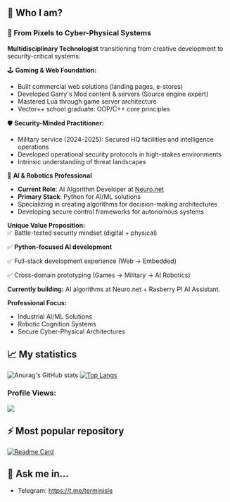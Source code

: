 ## 🔭 Who I am? 

### 🔐 From Pixels to Cyber-Physical Systems

**Multidisciplinary Technologist** transitioning from creative development to security-critical systems:

🕹️ **Gaming & Web Foundation:**  
- Built commercial web solutions (landing pages, e-stores)  
- Developed Garry's Mod content & servers (Source engine expert)  
- Mastered Lua through game server architecture  
- Vector++ school graduate: OOP/C++ core principles  

🛡️ **Security-Minded Practitioner:**  
- Military service (2024-2025): Secured HQ facilities and intelligence operations  
- Developed operational security protocols in high-stakes environments  
- Intrinsic understanding of threat landscapes  

🤖 **AI & Robotics Professional**
- **Current Role**: AI Algorithm Developer at [Neuro.net](https://neuro.net/)  
- **Primary Stack**: Python for AI/ML solutions
- Specializing in creating algorithms for decision-making architectures  
- Developing secure control frameworks for autonomous systems  

**Unique Value Proposition:**  
✅ Battle-tested security mindset (digital + physical)  

✅ **Python-focused AI development**

✅ Full-stack development experience (Web → Embedded)  

✅ Cross-domain prototyping (Games → Military → AI Robotics)  

**Currently building:** AI algorithms at Neuro.net + Rasberry PI AI Assistant.

**Professional Focus:**
- Industrial AI/ML Solutions  
- Robotic Cognition Systems  
- Secure Cyber-Physical Architectures

## 📈 My statistics

![Anurag's GitHub stats](https://github-readme-stats.vercel.app/api?username=cyberpsychoz&theme=default&show_icons=true) 
[![Top Langs](https://github-readme-stats.vercel.app/api/top-langs/?username=cyberpsychoz&layout=compact)](https://github.com/anuraghazra/github-readme-stats)

### Profile Views:
![](https://komarev.com/ghpvc/?username=cyberpsychoz&color=blueviolet&style=for-the-badge&abbreviated=true&base=1000)

## ⚡ Most popular repository

[![Readme Card](https://github-readme-stats.vercel.app/api/pin/?username=cyberpsychoz&repo=garrysmod_falloutrp_helix)](https://github.com/cyberpsychoz/garrysmod_falloutrp_helix)

## 💬 Ask me in...
- Telegram: https://t.me/terminisle
